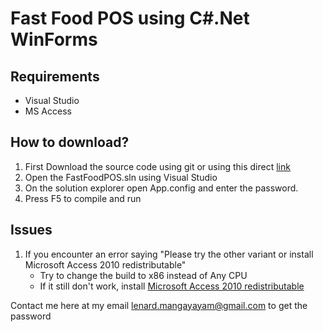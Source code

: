 # Fast Food POS using C#.Net WinForms

## Requirements
- Visual Studio
- MS Access

## How to download?
1. First Download the source code using git or using this direct [link](https://github.com/lenard123/fastfood-pos-csharp/archive/refs/heads/main.zip)
2. Open the FastFoodPOS.sln using Visual Studio
3. On the solution explorer open App.config and enter the password.
4. Press F5 to compile and run

## Issues
1. If you encounter an error saying "Please try the other variant or install Microsoft Access 2010 redistributable"
    - Try to change the build to x86 instead of Any CPU
    - If it still don't work, install [Microsoft Access 2010 redistributable](https://www.microsoft.com/en-US/download/details.aspx?id=13255)

Contact me here at my email lenard.mangayayam@gmail.com
to get the password